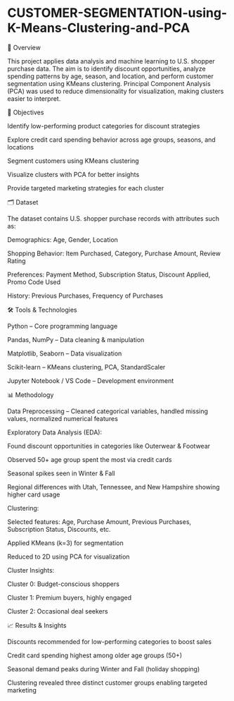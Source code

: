 # CUSTOMER-SEGMENTATION-using-K-Means-Clustering-and-PCA

📌 Overview

This project applies data analysis and machine learning to U.S. shopper purchase data. The aim is to identify discount opportunities, analyze spending patterns by age, season, and location, and perform customer segmentation using KMeans clustering. Principal Component Analysis (PCA) was used to reduce dimensionality for visualization, making clusters easier to interpret.

🎯 Objectives

Identify low-performing product categories for discount strategies

Explore credit card spending behavior across age groups, seasons, and locations

Segment customers using KMeans clustering

Visualize clusters with PCA for better insights

Provide targeted marketing strategies for each cluster

🗂 Dataset

The dataset contains U.S. shopper purchase records with attributes such as:

Demographics: Age, Gender, Location

Shopping Behavior: Item Purchased, Category, Purchase Amount, Review Rating

Preferences: Payment Method, Subscription Status, Discount Applied, Promo Code Used

History: Previous Purchases, Frequency of Purchases

🛠 Tools & Technologies

Python – Core programming language

Pandas, NumPy – Data cleaning & manipulation

Matplotlib, Seaborn – Data visualization

Scikit-learn – KMeans clustering, PCA, StandardScaler

Jupyter Notebook / VS Code – Development environment

📊 Methodology

Data Preprocessing – Cleaned categorical variables, handled missing values, normalized numerical features

Exploratory Data Analysis (EDA):

Found discount opportunities in categories like Outerwear & Footwear

Observed 50+ age group spent the most via credit cards

Seasonal spikes seen in Winter & Fall

Regional differences with Utah, Tennessee, and New Hampshire showing higher card usage

Clustering:

Selected features: Age, Purchase Amount, Previous Purchases, Subscription Status, Discounts, etc.

Applied KMeans (k=3) for segmentation

Reduced to 2D using PCA for visualization

Cluster Insights:

Cluster 0: Budget-conscious shoppers

Cluster 1: Premium buyers, highly engaged

Cluster 2: Occasional deal seekers

📈 Results & Insights

Discounts recommended for low-performing categories to boost sales

Credit card spending highest among older age groups (50+)

Seasonal demand peaks during Winter and Fall (holiday shopping)

Clustering revealed three distinct customer groups enabling targeted marketing
